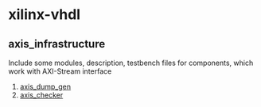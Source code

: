 # xilinx-vhdl

## axis_infrastructure

Include some modules, description, testbench files for components, which work with AXI-Stream interface
1. [axis_dump_gen](https://github.com/MasterPlayer/xilinx-vhdl/tree/master/axis_infrastructure/axis_dump_gen)
2. [axis_checker](https://github.com/MasterPlayer/xilinx-vhdl/tree/master/axis_infrastructure/axis_dump_gen)
